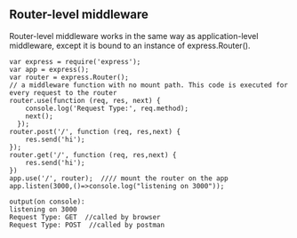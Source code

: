 ## Router-level middleware
Router-level middleware works in the same way as application-level middleware, except it is bound to an instance of express.Router().
```
var express = require('express');
var app = express();
var router = express.Router();
// a middleware function with no mount path. This code is executed for every request to the router
router.use(function (req, res, next) {
    console.log('Request Type:', req.method);
    next();
  });
router.post('/', function (req, res,next) {
    res.send('hi');
});
router.get('/', function (req, res,next) {
    res.send('hi');
})
app.use('/', router);  //// mount the router on the app
app.listen(3000,()=>console.log("listening on 3000"));
```
```
output(on console):
listening on 3000
Request Type: GET  //called by browser
Request Type: POST  //called by postman
```
